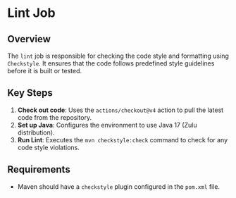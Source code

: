 # Lint Job

## Overview
The `lint` job is responsible for checking the code style and formatting using `Checkstyle`. It ensures that the code follows predefined style guidelines before it is built or tested.

## Key Steps
1. **Check out code**: Uses the `actions/checkout@v4` action to pull the latest code from the repository.
2. **Set up Java**: Configures the environment to use Java 17 (Zulu distribution).
3. **Run Lint**: Executes the `mvn checkstyle:check` command to check for any code style violations.

## Requirements
- Maven should have a `checkstyle` plugin configured in the `pom.xml` file.
